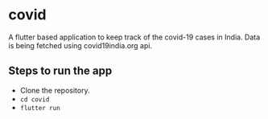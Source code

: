 # covid

A flutter based application to keep track of the covid-19 cases in India. 
Data is being fetched using covid19india.org api.

## Steps to run the app
* Clone the repository.
* `cd covid`
* `flutter run`
